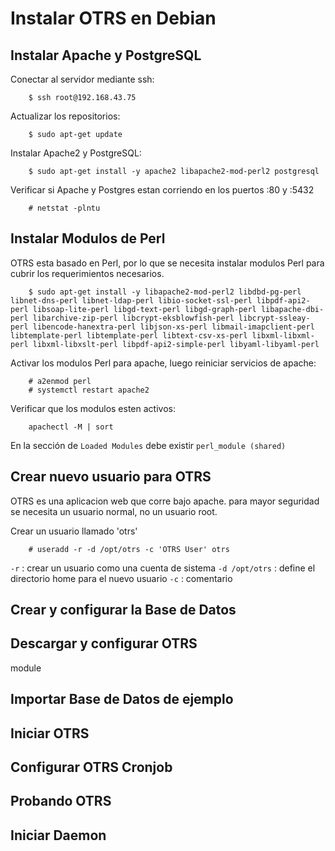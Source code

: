 # Instalar OTRS en Debian
## Instalar Apache y PostgreSQL

Conectar al servidor mediante ssh:

        $ ssh root@192.168.43.75

Actualizar los repositorios:

        $ sudo apt-get update

Instalar Apache2 y PostgreSQL:

        $ sudo apt-get install -y apache2 libapache2-mod-perl2 postgresql
        
Verificar si Apache y Postgres estan corriendo en los puertos :80 y :5432

        # netstat -plntu
        
## Instalar Modulos de Perl

OTRS esta basado en Perl, por lo que se necesita instalar modulos Perl para cubrir los requerimientos necesarios.

        $ sudo apt-get install -y libapache2-mod-perl2 libdbd-pg-perl libnet-dns-perl libnet-ldap-perl libio-socket-ssl-perl libpdf-api2-perl libsoap-lite-perl libgd-text-perl libgd-graph-perl libapache-dbi-perl libarchive-zip-perl libcrypt-eksblowfish-perl libcrypt-ssleay-perl libencode-hanextra-perl libjson-xs-perl libmail-imapclient-perl libtemplate-perl libtemplate-perl libtext-csv-xs-perl libxml-libxml-perl libxml-libxslt-perl libpdf-api2-simple-perl libyaml-libyaml-perl

Activar los modulos Perl para apache, luego reiniciar servicios de apache:

        # a2enmod perl
        # systemctl restart apache2
        
Verificar que los modulos esten activos:

        apachectl -M | sort
        
En la sección de `Loaded Modules` debe existir `perl_module (shared)`

## Crear nuevo usuario para OTRS

OTRS es una aplicacion web que corre bajo apache. para mayor seguridad se necesita un usuario normal, no un usuario root.

Crear un usuario llamado 'otrs'

        # useradd -r -d /opt/otrs -c 'OTRS User' otrs

   `-r` : crear un usuario como una cuenta de sistema
   `-d /opt/otrs` : define el directorio home para el nuevo usuario
   `-c` :  comentario

## Crear y configurar la Base de Datos


## Descargar y configurar OTRS

module
## Importar Base de Datos de ejemplo


## Iniciar OTRS


## Configurar OTRS Cronjob


## Probando OTRS


## Iniciar Daemon

